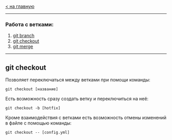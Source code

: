[< на главную](./readme.md)

---

### Работа с ветками:
1. [git branch](./branch.md)
2. [git checkout](./checkout.md)
3. [git merge](./merge.md)

---

## git checkout

Позволяет переключаться между ветками при помощи команды:

~~~bash=
git checkout [название]
~~~

Есть возможность сразу создать ветку и переключиться на неё:

~~~bash=
git checkout -b [hotfix]
~~~

Кроме взаимодействия с ветками есть возможность отмены изменений в файле с помощью команды:

~~~bash=
git checkout -- [config.yml]
~~~